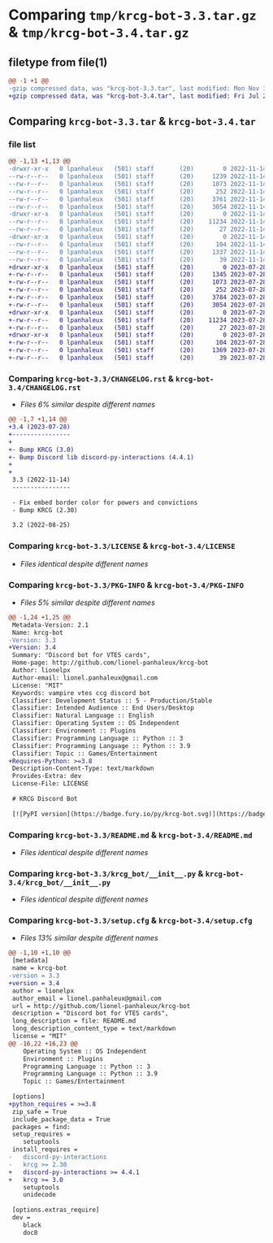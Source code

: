 # Comparing `tmp/krcg-bot-3.3.tar.gz` & `tmp/krcg-bot-3.4.tar.gz`

## filetype from file(1)

```diff
@@ -1 +1 @@
-gzip compressed data, was "krcg-bot-3.3.tar", last modified: Mon Nov 14 12:00:33 2022, max compression
+gzip compressed data, was "krcg-bot-3.4.tar", last modified: Fri Jul 28 06:24:29 2023, max compression
```

## Comparing `krcg-bot-3.3.tar` & `krcg-bot-3.4.tar`

### file list

```diff
@@ -1,13 +1,13 @@
-drwxr-xr-x   0 lpanhaleux   (501) staff       (20)        0 2022-11-14 12:00:33.992836 krcg-bot-3.3/
--rw-r--r--   0 lpanhaleux   (501) staff       (20)     1239 2022-11-14 12:00:33.000000 krcg-bot-3.3/CHANGELOG.rst
--rw-r--r--   0 lpanhaleux   (501) staff       (20)     1073 2022-11-14 12:00:33.000000 krcg-bot-3.3/LICENSE
--rw-r--r--   0 lpanhaleux   (501) staff       (20)      252 2022-11-14 12:00:33.000000 krcg-bot-3.3/MANIFEST.in
--rw-r--r--   0 lpanhaleux   (501) staff       (20)     3761 2022-11-14 12:00:33.992894 krcg-bot-3.3/PKG-INFO
--rw-r--r--   0 lpanhaleux   (501) staff       (20)     3054 2022-11-14 12:00:33.000000 krcg-bot-3.3/README.md
-drwxr-xr-x   0 lpanhaleux   (501) staff       (20)        0 2022-11-14 12:00:33.992630 krcg-bot-3.3/krcg_bot/
--rw-r--r--   0 lpanhaleux   (501) staff       (20)    11234 2022-11-14 12:00:33.000000 krcg-bot-3.3/krcg_bot/__init__.py
--rw-r--r--   0 lpanhaleux   (501) staff       (20)       27 2022-11-14 12:00:33.000000 krcg-bot-3.3/krcg_bot/__main__.py
-drwxr-xr-x   0 lpanhaleux   (501) staff       (20)        0 2022-11-14 12:00:33.992742 krcg-bot-3.3/krcg_bot.egg-info/
--rw-r--r--   0 lpanhaleux   (501) staff       (20)      104 2022-11-14 12:00:33.000000 krcg-bot-3.3/krcg_bot.egg-info/SOURCES.txt
--rw-r--r--   0 lpanhaleux   (501) staff       (20)     1337 2022-11-14 12:00:33.993264 krcg-bot-3.3/setup.cfg
--rw-r--r--   0 lpanhaleux   (501) staff       (20)       39 2022-11-14 12:00:33.000000 krcg-bot-3.3/setup.py
+drwxr-xr-x   0 lpanhaleux   (501) staff       (20)        0 2023-07-28 06:24:29.907990 krcg-bot-3.4/
+-rw-r--r--   0 lpanhaleux   (501) staff       (20)     1345 2023-07-28 06:24:29.000000 krcg-bot-3.4/CHANGELOG.rst
+-rw-r--r--   0 lpanhaleux   (501) staff       (20)     1073 2023-07-28 06:24:29.000000 krcg-bot-3.4/LICENSE
+-rw-r--r--   0 lpanhaleux   (501) staff       (20)      252 2023-07-28 06:24:29.000000 krcg-bot-3.4/MANIFEST.in
+-rw-r--r--   0 lpanhaleux   (501) staff       (20)     3784 2023-07-28 06:24:29.908072 krcg-bot-3.4/PKG-INFO
+-rw-r--r--   0 lpanhaleux   (501) staff       (20)     3054 2023-07-28 06:24:29.000000 krcg-bot-3.4/README.md
+drwxr-xr-x   0 lpanhaleux   (501) staff       (20)        0 2023-07-28 06:24:29.907787 krcg-bot-3.4/krcg_bot/
+-rw-r--r--   0 lpanhaleux   (501) staff       (20)    11234 2023-07-28 06:24:29.000000 krcg-bot-3.4/krcg_bot/__init__.py
+-rw-r--r--   0 lpanhaleux   (501) staff       (20)       27 2023-07-28 06:24:29.000000 krcg-bot-3.4/krcg_bot/__main__.py
+drwxr-xr-x   0 lpanhaleux   (501) staff       (20)        0 2023-07-28 06:24:29.907909 krcg-bot-3.4/krcg_bot.egg-info/
+-rw-r--r--   0 lpanhaleux   (501) staff       (20)      104 2023-07-28 06:24:29.000000 krcg-bot-3.4/krcg_bot.egg-info/SOURCES.txt
+-rw-r--r--   0 lpanhaleux   (501) staff       (20)     1369 2023-07-28 06:24:29.908522 krcg-bot-3.4/setup.cfg
+-rw-r--r--   0 lpanhaleux   (501) staff       (20)       39 2023-07-28 06:24:29.000000 krcg-bot-3.4/setup.py
```

### Comparing `krcg-bot-3.3/CHANGELOG.rst` & `krcg-bot-3.4/CHANGELOG.rst`

 * *Files 6% similar despite different names*

```diff
@@ -1,7 +1,14 @@
+3.4 (2023-07-28)
+----------------
+
+- Bump KRCG (3.0)
+- Bump Discord lib discord-py-interactions (4.4.1)
+
+
 3.3 (2022-11-14)
 ----------------
 
 - Fix embed border color for powers and convictions
 - Bump KRCG (2.30)
 
 3.2 (2022-08-25)
```

### Comparing `krcg-bot-3.3/LICENSE` & `krcg-bot-3.4/LICENSE`

 * *Files identical despite different names*

### Comparing `krcg-bot-3.3/PKG-INFO` & `krcg-bot-3.4/PKG-INFO`

 * *Files 5% similar despite different names*

```diff
@@ -1,24 +1,25 @@
 Metadata-Version: 2.1
 Name: krcg-bot
-Version: 3.3
+Version: 3.4
 Summary: "Discord bot for VTES cards",
 Home-page: http://github.com/lionel-panhaleux/krcg-bot
 Author: lionelpx
 Author-email: lionel.panhaleux@gmail.com
 License: "MIT"
 Keywords: vampire vtes ccg discord bot
 Classifier: Development Status :: 5 - Production/Stable
 Classifier: Intended Audience :: End Users/Desktop
 Classifier: Natural Language :: English
 Classifier: Operating System :: OS Independent
 Classifier: Environment :: Plugins
 Classifier: Programming Language :: Python :: 3
 Classifier: Programming Language :: Python :: 3.9
 Classifier: Topic :: Games/Entertainment
+Requires-Python: >=3.8
 Description-Content-Type: text/markdown
 Provides-Extra: dev
 License-File: LICENSE
 
 # KRCG Discord Bot
 
 [![PyPI version](https://badge.fury.io/py/krcg-bot.svg)](https://badge.fury.io/py/krcg-bot)
```

### Comparing `krcg-bot-3.3/README.md` & `krcg-bot-3.4/README.md`

 * *Files identical despite different names*

### Comparing `krcg-bot-3.3/krcg_bot/__init__.py` & `krcg-bot-3.4/krcg_bot/__init__.py`

 * *Files identical despite different names*

### Comparing `krcg-bot-3.3/setup.cfg` & `krcg-bot-3.4/setup.cfg`

 * *Files 13% similar despite different names*

```diff
@@ -1,10 +1,10 @@
 [metadata]
 name = krcg-bot
-version = 3.3
+version = 3.4
 author = lionelpx
 author_email = lionel.panhaleux@gmail.com
 url = http://github.com/lionel-panhaleux/krcg-bot
 description = "Discord bot for VTES cards",
 long_description = file: README.md
 long_description_content_type = text/markdown
 license = "MIT"
@@ -16,22 +16,23 @@
 	Operating System :: OS Independent
 	Environment :: Plugins
 	Programming Language :: Python :: 3
 	Programming Language :: Python :: 3.9
 	Topic :: Games/Entertainment
 
 [options]
+python_requires = >=3.8
 zip_safe = True
 include_package_data = True
 packages = find:
 setup_requires = 
 	setuptools
 install_requires = 
-	discord-py-interactions
-	krcg >= 2.30
+	discord-py-interactions >= 4.4.1
+	krcg >= 3.0
 	setuptools
 	unidecode
 
 [options.extras_require]
 dev = 
 	black
 	doc8
```

